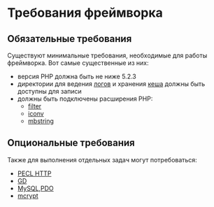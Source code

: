 # Требования фреймворка

## Обязательные требования

Существуют минимальные требования, необходимые для работы фреймворка. Вот самые существенные из них:

 - версия PHP должна быть не ниже 5.2.3
 - директории для ведения [логов](basic/logs) и хранения [кеша](basic/cache) должны быть доступны для записи
 - должны быть подключены расширения PHP:
   - [filter](http://ru2.php.net/filter)
   - [iconv](http://ru2.php.net/iconv)
   - [mbstring](http://ru2.php.net/mbstring)

## Опциональные требования

Также для выполнения отдельных задач могут потребоваться:

 - [PECL HTTP](http://ru2.php.net/http)
 - [GD](http://ru2.php.net/gd)
 - [MySQL](http://ru2.php.net/mysql),[PDO](http://ru2.php.net/pdo)
 - [mcrypt](http://ru2.php.net/mcrypt)
